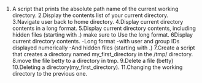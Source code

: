 1. A script that prints the absolute path name of the current working directory.
2.Display the contents list of your current directory.
3.Navigate user back to home directory.
4.Display current directory contents in a long format.
5.Display current directory contents, including hidden files (starting with .) make sure to Use the long format.
6Display current directory contents.
-Long format
-with user and group IDs displayed numerically
-And hidden files (starting with .)
7.Create a script that creates a directory named my_first_directory in the /tmp/ directory.
8.move the file betty to a directory in tmp.
9.Delete a file (betty)
10.Deleting a directory(my_first_directory).
11.Changing the working directory to the previous one.
